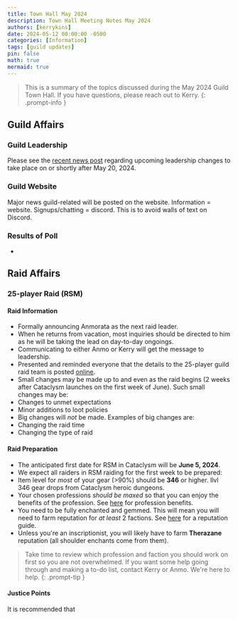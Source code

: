 ```yaml
---
title: Town Hall May 2024
description: Town Hall Meeting Notes May 2024
authors: [kerrykins]
date: 2024-05-12 00:00:00 -0500
categories: [Information]
tags: [guild updates]
pin: false
math: true
mermaid: true
---
```


> This is a summary of the topics discussed during the May 2024 Guild Town Hall. If you have questions, please reach out to Kerry.
{: .prompt-info }

## Guild Affairs

### Guild Leadership

Please see the [recent news post](https://enclavewow.github.io/posts/Officer-Team-Changes/) regarding upcoming leadership changes to take place on or shortly after May 20, 2024.

### Guild Website

Major news guild-related will be posted on the website. Information = website. Signups/chatting = discord. This is to avoid walls of text on Discord. 

### Results of Poll

- 

## Raid Affairs

### 25-player Raid (RSM)

#### Raid Information

- Formally announcing Anmorata as the next raid leader.
 - When he returns from vacation, most inquiries should be directed to him as he will be taking the lead on day-to-day ongoings.
 - Communicating to either Anmo or Kerry will get the message to leadership.
- Presented and reminded everyone that the details to the 25-player guild raid team is posted [online](https://enclavewow.github.io/posts/Enclave-Raiding-in-Cataclysm/).
- Small changes may be made up to and even as the raid begins (2 weeks after Cataclysm launches on the first week of June). Such small changes may be:
 - Changes to unmet expectations
 - Minor additions to loot policies
- Big changes will *not* be made. Examples of big changes are:
 - Changing the raid time
 - Changing the type of raid

#### Raid Preparation 

- The anticipated first date for RSM in Cataclysm will be __June 5, 2024__. 
- We expect all raiders in RSM raiding for the first week to be prepared:
 - Item level for *most* of your gear (>90%) should be **346** or higher. Ilvl 346 gear drops from Cataclysm heroic dungeons.
 - Your chosen professions *should be maxed* so that you can enjoy the benefits of the profession. See [here](https://www.warcrafttavern.com/cataclysm/guides/all-profession-bonuses-perks-cataclysm/) for profession benefits. 
 - You need to be fully enchanted and gemmed. This will mean you will need to farm reputation for *at least* 2 factions. See [here](https://www.wowhead.com/cata/guide/avengers-of-hyjal-reputation-rewards) for a reputation guide. 
  - Unless you're an inscriptionist, you will likely have to farm **Therazane** reputation (all shoulder enchants come from them). 
  
> Take time to review which profession and faction you should work on first so you are not overwhelmed. If you want some help going through and making a to-do list, contact Kerry or Anmo. We're here to help.
{: .prompt-tip }

#### Justice Points

It is recommended that 